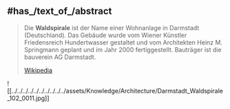 
## #has_/text_of_/abstract 

> Die **Waldspirale** ist der Name einer Wohnanlage in Darmstadt (Deutschland). 
> Das Gebäude wurde vom Wiener Künstler Friedensreich Hundertwasser gestaltet 
> und vom Architekten Heinz M. Springmann geplant und im Jahr 2000 fertiggestellt. 
> Bauträger ist die bauverein AG Darmstadt.
>
> [Wikipedia](https://de.wikipedia.org/wiki/Waldspirale)

![[../../../../../../../../../../assets/Knowledge/Architecture/Darmstadt_Waldspirale_102_0011.jpg]] 